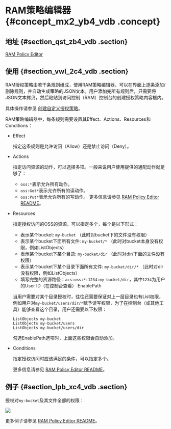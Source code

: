 # RAM策略编辑器 {#concept_mx2_yb4_vdb .concept}

## 地址 {#section_qst_zb4_vdb .section}

[RAM Policy Editor](http://gosspublic.alicdn.com/ram-policy-editor/index.html)

## 使用 {#section_vwl_2c4_vdb .section}

RAM授权策略由若干条规则组成，使用RAM策略编辑器，可以在界面上逐条添加/删除规则，并自动生成策略的JSON文本。用户添加完所有规则后，只需要将JSON文本拷贝，然后粘贴到访问控制（RAM）控制台的创建授权策略内容框内。

具体操作请参见 [创建自定义授权策略](https://help.aliyun.com/document_detail/28640.html)。

RAM策略编辑器中，每条规则需要设置其Effect、Actions、Resources和Conditions：

-   Effect

    指定这条规则是允许访问（Allow）还是禁止访问（Deny）。

-   Actions

    指定访问资源的动作，可以选择多项。一般来说用户使用提供的通配动作就足够了：

    -   `oss:*`表示允许所有动作。
    -   `oss:Get*`表示允许所有的读动作。
    -   `oss:Put*`表示允许所有的写动作。
    更多信息请参见 [RAM Policy Editor README](https://github.com/aliyun/ram-policy-editor/blob/master/README-CN.md)。

-   Resources

    指定授权访问的OSS的资源，可以指定多个，每个是以下形式：

    -   表示某个bucket: `my-bucket` （此时对bucket下的文件没有权限）
    -   表示某个bucket下面所有文件: `my-bucket/*` （此时对bucket本身没有权限，例如ListObjects）
    -   表示某个bucket下某个目录: `my-bucket/dir` （此时对dir/下面的文件没有权限）
    -   表示某个bucket下某个目录下面所有文件: `my-bucket/dir/*` （此时对dir没有权限，例如ListObjects）
    -   填写完整的资源路径：`acs:oss:*:1234:my-bucket/dir`，其中`1234`为用户的User ID（在控制台查看）
    EnablePath

    当用户需要对某个目录授权时，往往还需要保证对上一层目录也有List权限，例如用户对`my-bucket/users/dir/*`赋予读写权限，为了在控制台（或其他工具）能够查看这个目录，用户还需要以下权限：

    ```
    ListObjects my-bucket
    ListObjects my-bucket/users
    ListObjects my-bucket/users/dir
    ```

    勾选EnablePath选项时，上面这些权限会自动添加。

-   Conditions

    指定授权访问时应该满足的条件，可以指定多个。

    更多信息请参见 [RAM Policy Editor README](https://github.com/aliyun/ram-policy-editor/blob/master/README-CN.md)。


## 例子 {#section_lpb_xc4_vdb .section}

授权对`my-bucket`及其文件全部的权限：

![](http://static-aliyun-doc.oss-cn-hangzhou.aliyuncs.com/assets/img/4904/2440_zh-CN.png)

更多例子请参见 [RAM Policy Editor README](https://github.com/aliyun/ram-policy-editor/blob/master/README-CN.md)。


